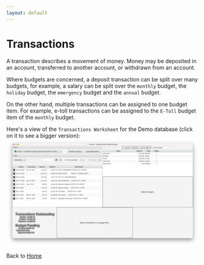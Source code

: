 ```yaml
---
layout: default
---
```

# Transactions
A transaction describes a movement of money. Money may be deposited in an account,
transferred to another account, or withdrawn from an account.

Where budgets are concerned, a deposit transaction can be split over many budgets,
for example, a salary can be split over the `monthly` budget, the `holiday` budget,
the `emergency` budget and the `annual` budget.

On the other hand, multiple transactions can be assigned to one budget item.
For example, e-toll transactions can be assigned to the `E-Toll` budget item
of the `monthly` budget.

Here's a view of the `Transactions Worksheet` for the Demo database (click on it 
to see a bigger version):
[![Transactions Worksheet](transactions_worksheet.png)](transactions_worksheet.png)

Back to [Home](index.markdown)
